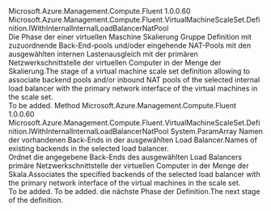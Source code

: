 <Type Name="IWithInternalLoadBalancerBackendOrNatPool" FullName="Microsoft.Azure.Management.Compute.Fluent.VirtualMachineScaleSet.Definition.IWithInternalLoadBalancerBackendOrNatPool">
  <TypeSignature Language="C#" Value="public interface IWithInternalLoadBalancerBackendOrNatPool : Microsoft.Azure.Management.Compute.Fluent.VirtualMachineScaleSet.Definition.IWithInternalInternalLoadBalancerNatPool" />
  <TypeSignature Language="ILAsm" Value=".class public interface auto ansi abstract IWithInternalLoadBalancerBackendOrNatPool implements class Microsoft.Azure.Management.Compute.Fluent.VirtualMachineScaleSet.Definition.IWithInternalInternalLoadBalancerNatPool, class Microsoft.Azure.Management.Compute.Fluent.VirtualMachineScaleSet.Definition.IWithOS" />
  <TypeSignature Language="DocId" Value="T:Microsoft.Azure.Management.Compute.Fluent.VirtualMachineScaleSet.Definition.IWithInternalLoadBalancerBackendOrNatPool" />
  <TypeSignature Language="VB.NET" Value="Public Interface IWithInternalLoadBalancerBackendOrNatPool&#xA;Implements IWithInternalInternalLoadBalancerNatPool" />
  <TypeSignature Language="F#" Value="type IWithInternalLoadBalancerBackendOrNatPool = interface&#xA;    interface IWithInternalInternalLoadBalancerNatPool&#xA;    interface IWithOS" />
  <AssemblyInfo>
    <AssemblyName>Microsoft.Azure.Management.Compute.Fluent</AssemblyName>
    <AssemblyVersion>1.0.0.60</AssemblyVersion>
  </AssemblyInfo>
  <Interfaces>
    <Interface>
      <InterfaceName>Microsoft.Azure.Management.Compute.Fluent.VirtualMachineScaleSet.Definition.IWithInternalInternalLoadBalancerNatPool</InterfaceName>
    </Interface>
  </Interfaces>
  <Docs>
    <summary>
            <span data-ttu-id="6d5f0-101">Die Phase der einer virtuellen Maschine Skalierung Gruppe Definition mit zuzuordnende Back-End-pools und/oder eingehende NAT-Pools mit den ausgewählten internen Lastenausgleich mit der primären Netzwerkschnittstelle der virtuellen Computer in der Menge der Skalierung.</span><span class="sxs-lookup"><span data-stu-id="6d5f0-101">The stage of a virtual machine scale set definition allowing to associate backend pools and/or inbound NAT pools of the selected internal load balancer with the primary network interface of the virtual machines in the scale set.</span></span>
            </summary>
    <remarks>To be added.</remarks>
  </Docs>
  <Members>
    <Member MemberName="WithPrimaryInternalLoadBalancerBackends">
      <MemberSignature Language="C#" Value="public Microsoft.Azure.Management.Compute.Fluent.VirtualMachineScaleSet.Definition.IWithInternalInternalLoadBalancerNatPool WithPrimaryInternalLoadBalancerBackends (params string[] backendNames);" />
      <MemberSignature Language="ILAsm" Value=".method public hidebysig newslot virtual instance class Microsoft.Azure.Management.Compute.Fluent.VirtualMachineScaleSet.Definition.IWithInternalInternalLoadBalancerNatPool WithPrimaryInternalLoadBalancerBackends(string[] backendNames) cil managed" />
      <MemberSignature Language="DocId" Value="M:Microsoft.Azure.Management.Compute.Fluent.VirtualMachineScaleSet.Definition.IWithInternalLoadBalancerBackendOrNatPool.WithPrimaryInternalLoadBalancerBackends(System.String[])" />
      <MemberSignature Language="VB.NET" Value="Public Function WithPrimaryInternalLoadBalancerBackends (ParamArray backendNames As String()) As IWithInternalInternalLoadBalancerNatPool" />
      <MemberSignature Language="F#" Value="abstract member WithPrimaryInternalLoadBalancerBackends : string[] -&gt; Microsoft.Azure.Management.Compute.Fluent.VirtualMachineScaleSet.Definition.IWithInternalInternalLoadBalancerNatPool" Usage="iWithInternalLoadBalancerBackendOrNatPool.WithPrimaryInternalLoadBalancerBackends backendNames" />
      <MemberType>Method</MemberType>
      <AssemblyInfo>
        <AssemblyName>Microsoft.Azure.Management.Compute.Fluent</AssemblyName>
        <AssemblyVersion>1.0.0.60</AssemblyVersion>
      </AssemblyInfo>
      <ReturnValue>
        <ReturnType>Microsoft.Azure.Management.Compute.Fluent.VirtualMachineScaleSet.Definition.IWithInternalInternalLoadBalancerNatPool</ReturnType>
      </ReturnValue>
      <Parameters>
        <Parameter Name="backendNames" Type="System.String[]">
          <Attributes>
            <Attribute>
              <AttributeName>System.ParamArray</AttributeName>
            </Attribute>
          </Attributes>
        </Parameter>
      </Parameters>
      <Docs>
        <param name="backendNames"><span data-ttu-id="6d5f0-102">Namen der vorhandenen Back-Ends in der ausgewählten Load Balancer.</span><span class="sxs-lookup"><span data-stu-id="6d5f0-102">Names of existing backends in the selected load balancer.</span></span></param>
        <summary>
            <span data-ttu-id="6d5f0-103">Ordnet die angegebene Back-Ends des ausgewählten Load Balancers primäre Netzwerkschnittstelle der virtuellen Computer in der Menge der Skala.</span><span class="sxs-lookup"><span data-stu-id="6d5f0-103">Associates the specified backends of the selected load balancer with the primary network interface of the virtual machines in the scale set.</span></span>
            </summary>
        <returns>To be added.</returns>
        <remarks>To be added.</remarks>
        <return><span data-ttu-id="6d5f0-104">die nächste Phase der Definition.</span><span class="sxs-lookup"><span data-stu-id="6d5f0-104">The next stage of the definition.</span></span></return>
      </Docs>
    </Member>
  </Members>
</Type>